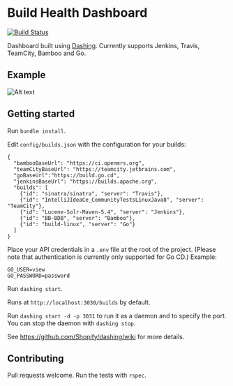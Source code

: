 # Build Health Dashboard

[![Build Status](https://travis-ci.org/rouanw/build-health-dashboard.svg?branch=master)](https://travis-ci.org/rouanw/build-health-dashboard)

Dashboard built using [Dashing](http://shopify.github.com/dashing). Currently supports Jenkins, Travis, TeamCity, Bamboo and Go.

## Example

![Alt text](http://rouanw.github.io/images/build_health_screenshot.png "Example build dashboard")

## Getting started

Run `bundle install`.

Edit `config/builds.json` with the configuration for your builds:

```
{
  "bambooBaseUrl": "https://ci.openmrs.org",
  "teamCityBaseUrl": "https://teamcity.jetbrains.com",
  "goBaseUrl":"https://build.go.cd",
  "jenkinsBaseUrl": "https://builds.apache.org",
  "builds": [
    {"id": "sinatra/sinatra", "server": "Travis"},
    {"id": "IntelliJIdeaCe_CommunityTestsLinuxJava8", "server": "TeamCity"},
    {"id": "Lucene-Solr-Maven-5.4", "server": "Jenkins"},
    {"id": "BB-BDB", "server": "Bamboo"},
    {"id": "build-linux", "server": "Go"}
  ]
}
```

Place your API credentials in a `.env` file at the root of the project. (Please note that authentication is currently only supported for Go CD.) Example:

```
GO_USER=view
GO_PASSWORD=password
```

Run `dashing start`.

Runs at `http://localhost:3030/builds` by default.

Run `dashing start -d -p 3031` to run it as a daemon and to specify the port. You can stop the daemon with `dashing stop`.

See https://github.com/Shopify/dashing/wiki for more details.

## Contributing

Pull requests welcome. Run the tests with `rspec`.
